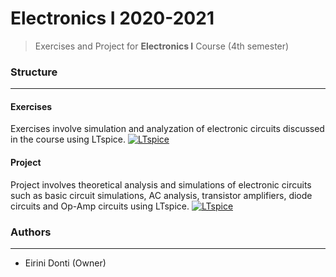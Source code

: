 # Electronics I 2020-2021
> Exercises and Project for **Electronics I** Course (4th semester)

### Structure
---
#### Exercises

Exercises involve simulation and analyzation of electronic circuits discussed in the course using LTspice. [![LTspice](https://img.shields.io/badge/LTspice-Simulation-FF6600?style=flat-square&logo=LTspice&logoColor=white)](https://www.analog.com/en/design-center/design-tools-and-calculators/ltspice-simulator.html)
    
#### Project

Project involves theoretical analysis and simulations of electronic circuits such as basic circuit simulations, AC analysis, transistor amplifiers, diode circuits and Op-Amp circuits using LTspice. [![LTspice](https://img.shields.io/badge/LTspice-Simulation-FF6600?style=flat-square&logo=LTspice&logoColor=white)](https://www.analog.com/en/design-center/design-tools-and-calculators/ltspice-simulator.html)

### Authors
---

- Eirini Donti (Owner)

<!-- ### License
--- -->
